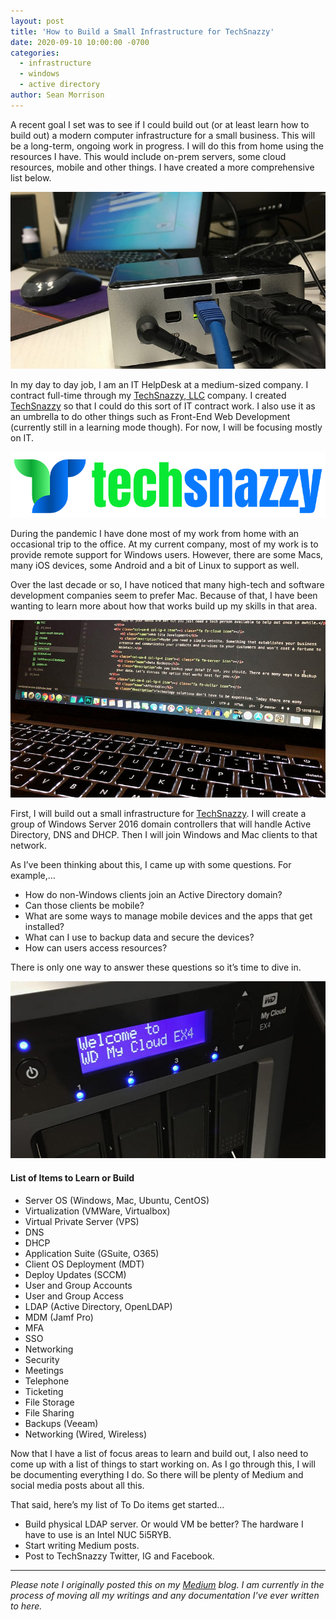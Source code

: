 ```yaml
---
layout: post
title: 'How to Build a Small Infrastructure for TechSnazzy'
date: 2020-09-10 10:00:00 -0700
categories:
  - infrastructure
  - windows
  - active directory
author: Sean Morrison
---
```


A recent goal I set was to see if I could build out (or at least learn how to build out) a modern computer infrastructure for a small business. This will be a long-term, ongoing work in progress. I will do this from home using the resources I have. This would include on-prem servers, some cloud resources, mobile and other things. I have created a more comprehensive list below.

![](/assets/images/1_cX0FFOZ_dKpnHfgRLnTWdQ.jpg)

In my day to day job, I am an IT HelpDesk at a medium-sized company. I contract full-time through my [TechSnazzy, LLC](https://www.techsnazzy.com) company. I created [TechSnazzy](https://www.techsnazzy.com) so that I could do this sort of IT contract work. I also use it as an umbrella to do other things such as Front-End Web Development (currently still in a learning mode though). For now, I will be focusing mostly on IT.

![](/assets/images/1_8N13gRUK6uzC_R5rkKentw.png)

During the pandemic I have done most of my work from home with an occasional trip to the office. At my current company, most of my work is to provide remote support for Windows users. However, there are some Macs, many iOS devices, some Android and a bit of Linux to support as well.

Over the last decade or so, I have noticed that many high-tech and software development companies seem to prefer Mac. Because of that, I have been wanting to learn more about how that works build up my skills in that area.

![](/assets/images/1_dkz0QLgAPzbeRpysL9tR0w.jpg)

First, I will build out a small infrastructure for [TechSnazzy](https://www.techsnazzy.com). I will create a group of Windows Server 2016 domain controllers that will handle Active Directory, DNS and DHCP. Then I will join Windows and Mac clients to that network.

As I’ve been thinking about this, I came up with some questions. For example,…

- How do non-Windows clients join an Active Directory domain?
- Can those clients be mobile?
- What are some ways to manage mobile devices and the apps that get installed?
- What can I use to backup data and secure the devices?
- How can users access resources?

There is only one way to answer these questions so it’s time to dive in.

![](/assets/images/1_Wn-jvUStWnEL6i9tT8IjWg.jpg)

#### List of Items to Learn or Build

- Server OS (Windows, Mac, Ubuntu, CentOS)
- Virtualization (VMWare, Virtualbox)
- Virtual Private Server (VPS)
- DNS
- DHCP
- Application Suite (GSuite, O365)
- Client OS Deployment (MDT)
- Deploy Updates (SCCM)
- User and Group Accounts
- User and Group Access
- LDAP (Active Directory, OpenLDAP)
- MDM (Jamf Pro)
- MFA
- SSO
- Networking
- Security
- Meetings
- Telephone
- Ticketing
- File Storage
- File Sharing
- Backups (Veeam)
- Networking (Wired, Wireless)

Now that I have a list of focus areas to learn and build out, I also need to come up with a list of things to start working on. As I go through this, I will be documenting everything I do. So there will be plenty of Medium and social media posts about all this.

That said, here’s my list of To Do items get started…

- Build physical LDAP server. Or would VM be better? The hardware I have to use is an Intel NUC 5i5RYB.
- Start writing Medium posts.
- Post to TechSnazzy Twitter, IG and Facebook.

---

_Please note I originally posted this on my [Medium](https://medium.com/@seanmorrison) blog. I am currently in the process of moving all my writings and any documentation I've ever written to here._
